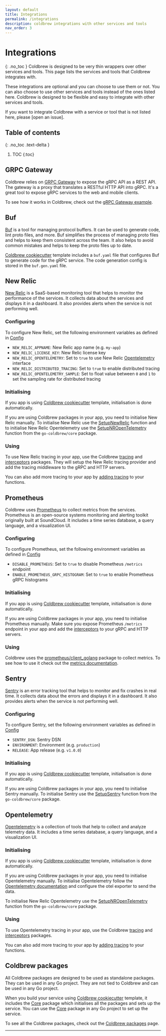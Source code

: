 ```yaml
---
layout: default
title: Integrations
permalink: /integrations
description: coldbrew integrations with other services and tools
nav_order: 3
---
```

# Integrations
{: .no_toc }
Coldbrew is designed to be very thin wrappers over other services and tools. This page lists the services and tools that Coldbrew integrates with.

These integrations are optional and you can choose to use them or not. You can also choose to use other services and tools instead of the ones listed here. Coldbrew is designed to be flexible and easy to integrate with other services and tools.

If you want to integrate Coldbrew with a service or tool that is not listed here, please [open an issue].

## Table of contents
{: .no_toc .text-delta }

1. TOC
{:toc}

## GRPC Gateway

Coldbrew relies on [GRPC Gateway] to expose the gRPC API as a REST API. The gateway is a proxy that translates a RESTful HTTP API into gRPC. It's a great tool to expose gRPC services to the web and mobile clients.

To see how it works in Coldbrew, check out the [gRPC Gateway example].

## Buf

[Buf] is a tool for managing protocol buffers. It can be used to generate code, lint proto files, and more. Buf simplifies the process of managing proto files and helps to keep them consistent across the team. It also helps to avoid common mistakes and helps to keep the proto files up to date.

[Coldbrew cookiecutter] template includes a `buf.yaml` file that configures Buf to generate code for the gRPC service. The code generation config is stored in the `buf.gen.yaml` file.

## New Relic

[New Relic] is a SaaS-based monitoring tool that helps to monitor the performance of the services. It collects data about the services and displays it in a dashboard. It also provides alerts when the service is not performing well.

### Configuring

To configure New Relic, set the following environment variables as defined in [Config]
- `NEW_RELIC_APPNAME`: New Relic app name (e.g. `my-app`)
- `NEW_RELIC_LICENSE_KEY`: New Relic license key
- `NEW_RELIC_OPENTELEMETRY`: Set to `true` to use New Relic [Opentelemetry] interface
- `NEW_RELIC_DISTRIBUTED_TRACING`: Set to `true` to enable distributed tracing
- `NEW_RELIC_OPENTELEMETRY_SAMPLE`: Set to float value between `0` and `1` to set the sampling rate for distributed tracing

### Initialising

If you app is using [Coldbrew cookiecutter] template, initialisation is done automatically.

If you are using Coldbrew packages in your app, you need to initialise New Relic manually. To initialise New Relic use the [SetupNewRelic] function and to initialise New Relic Opentelemetry use the [SetupNROpenTelemetry] function from the `go-coldbrew/core` package.

### Using

To use New Relic tracing in your app, use the Coldbrew [tracing] and [interceptors] packages. They will setup the New Relic tracing provider and add the tracing middleware to the gRPC and HTTP servers.

You can also add more tracing to your app by [adding tracing] to your functions.

## Prometheus

Coldbrew uses [Prometheus] to collect metrics from the services. Prometheus is an open-source systems monitoring and alerting toolkit originally built at SoundCloud. It includes a time series database, a query language, and a visualization UI.

### Configuring

To configure Prometheus, set the following environment variables as defined in [Config]
- `DISABLE_PROMETHEUS`: Set to `true` to disable Prometheus `/metrics` endpoint
- `ENABLE_PROMETHEUS_GRPC_HISTOGRAM`: Set to `true` to enable Prometheus gRPC histograms

### Initialising

If you app is using [Coldbrew cookiecutter] template, initialisation is done automatically.

If you are using Coldbrew packages in your app, you need to initialise Prometheus manually. Make sure you expose Prometheus `/metrics` endpoint in your app and add the [interceptors] to your gRPC and HTTP servers.

### Using

Coldbrew uses the [prometheus/client_golang] package to collect metrics. To see how to use it check out the [metrics documentation].


## Sentry

[Sentry] is an error tracking tool that helps to monitor and fix crashes in real time. It collects data about the errors and displays it in a dashboard. It also provides alerts when the service is not performing well.

### Configuring

To configure Sentry, set the following environment variables as defined in [Config]
- `SENTRY_DSN`: Sentry DSN
- `ENVIRONMENT`: Environment (e.g. `production`)
- `RELEASE`: App release (e.g. `v1.0.0`)

### Initialising

If you app is using [Coldbrew cookiecutter] template, initialisation is done automatically.

If you are using Coldbrew packages in your app, you need to initialise Sentry manually. To initialise Sentry use the [SetupSentry] function from the `go-coldbrew/core` package.

## Opentelemetry

[Opentelemetry] is a collection of tools that help to collect and analyze telemetry data. It includes a time series database, a query language, and a visualization UI.

### Initialising

If you app is using [Coldbrew cookiecutter] template, initialisation is done automatically.

If you are using Coldbrew packages in your app, you need to initialise Opentelemetry manually. To initialise Opentelemetry follow the [Opentelemetry documentation] and configure the otel exporter to send the data.

To initialise New Relic Opentelemetry use the [SetupNROpenTelemetry] function from the `go-coldbrew/core` package.

### Using

To use Opentelemetry tracing in your app, use the Coldbrew [tracing] and [interceptors] packages.

You can also add more tracing to your app by [adding tracing] to your functions.

## Coldbrew packages

All Coldbrew packages are designed to be used as standalone packages. They can be used in any Go project. They are not tied to Coldbrew and can be used in any Go project.

When you build your service using [Coldbrew cookiecutter] template, it includes the [Core] package which initialises all the packages and sets up the service. You can use the [Core] package in any Go project to set up the service.

To see all the Coldbrew packages, check out the [Coldbrew packages] page.

---
[GRPC Gateway]: https://grpc-ecosystem.github.io/grpc-gateway/
[gRPC Gateway example]: /patterns/APIs/#adding-a-new-api-to-your-service
[Buf]: https://buf.build/
[Coldbrew cookiecutter]: /getting-started#using-the-coldbrew-cookiecutter-template
[Prometheus]: https://prometheus.io/
[metrics documentation]: /patterns/Metrics/
[New Relic]: https://newrelic.com/
[Sentry]: https://sentry.io/welcome/
[Opentelemetry]: https://opentelemetry.io/
[Jaeger]: https://www.jaegertracing.io/
[Hystrix-Go]: https://pkg.go.dev/github.com/afex/hystrix-go/hystrix
[Go-grpc-middleware]: https://github.com/grpc-ecosystem/go-grpc-middleware
[Core]: https://github.com/go-coldbrew/core/tree/main#readme
[Coldbrew packages]: /packages
[Config]: https://pkg.go.dev/github.com/go-coldbrew/core/config#Config
[adding tracing]: /patterns/Tracing/#adding-tracing-to-your-functions
[SetupNewRelic]: https://pkg.go.dev/github.com/go-coldbrew/core#SetupNewRelic
[SetupNROpenTelemetry]: https://pkg.go.dev/github.com/go-coldbrew/core#SetupNROpenTelemetry
[interceptors]: https://pkg.go.dev/github.com/go-coldbrew/interceptors
[tracing]: https://pkg.go.dev/github.com/go-coldbrew/tracing
[prometheus/client_golang]: https://github.com/prometheus/client_golang
[SetupSentry]: https://pkg.go.dev/github.com/go-coldbrew/core#SetupSentry
[Opentelemetry documentation]: https://opentelemetry.io/docs/go/getting-started/
